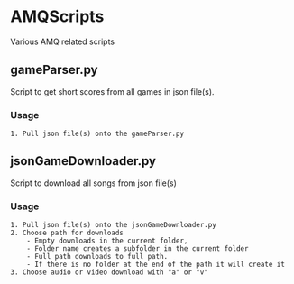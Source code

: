 # AMQScripts
Various AMQ related scripts



## gameParser.py
Script to get short scores from all games in json file(s).
### Usage
    1. Pull json file(s) onto the gameParser.py
    

## jsonGameDownloader.py
Script to download all songs from json file(s)
### Usage
    1. Pull json file(s) onto the jsonGameDownloader.py
    2. Choose path for downloads
        - Empty downloads in the current folder,
        - Folder name creates a subfolder in the current folder
        - Full path downloads to full path.
        - If there is no folder at the end of the path it will create it
    3. Choose audio or video download with "a" or "v"
    
